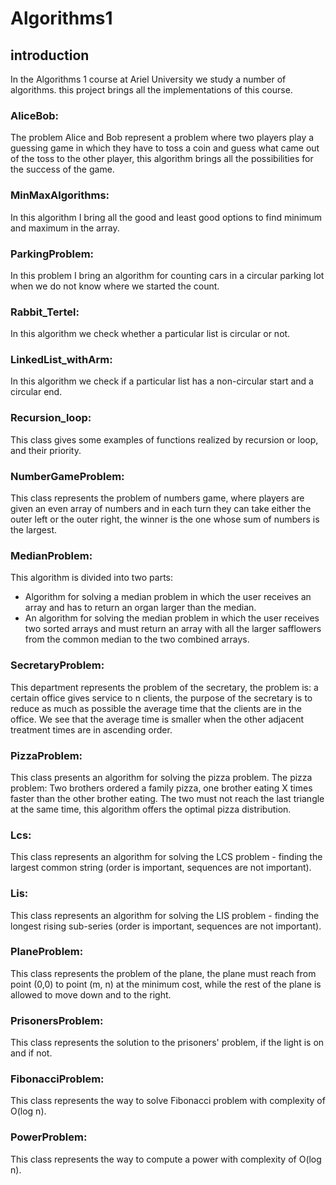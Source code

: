 # Algorithms1
## introduction
In the Algorithms 1 course at Ariel University we study a number of algorithms.
this project brings all the implementations of this course.

### AliceBob:
The problem Alice and Bob represent a problem where two players play a guessing game in which they have
to toss a coin and guess what came out of the toss to the other player, this algorithm brings all the possibilities 
for the success of the game.

### MinMaxAlgorithms:
In this algorithm I bring all the good and least good options to find minimum and maximum in the array.

### ParkingProblem:
In this problem I bring an algorithm for counting cars in a circular parking lot when we do not know where we started the count.

### Rabbit_Tertel:
In this algorithm we check whether a particular list is circular or not.

### LinkedList_withArm:
In this algorithm we check if a particular list has a non-circular start and a circular end.

### Recursion_loop:
This class gives some examples of functions realized by recursion or loop, and their priority.

### NumberGameProblem:
 This class represents the problem of numbers game, where players are given an even array of numbers and in each turn 
 they can take either the outer left or the outer right, the winner is the one whose sum of numbers is the largest.
 
 ### MedianProblem:
 This algorithm is divided into two parts:
* Algorithm for solving a median problem in which the user receives an array and has to return an organ larger than the median.
* An algorithm for solving the median problem in which the user receives two sorted arrays and must return an array with all the larger safflowers from the common median to the two combined arrays.

### SecretaryProblem:
 This department represents the problem of the secretary, the problem is: a certain office gives service
 to n clients, the purpose of the secretary is to reduce as much as possible the average time that the clients
 are in the office.
 We see that the average time is smaller when the other adjacent treatment times are in ascending order.

### PizzaProblem:
 This class presents an algorithm for solving the pizza problem.
 The pizza problem: Two brothers ordered a family pizza, one brother eating X times faster than the other brother eating.
 The two must not reach the last triangle at the same time, this algorithm offers the optimal pizza distribution.
 
 ### Lcs:
 This class represents an algorithm for solving the LCS problem - finding the largest common string
 (order is important, sequences are not important).
 
 ### Lis:
 This class represents an algorithm for solving the LIS problem - finding the longest rising sub-series
 (order is important, sequences are not important).
 
 ### PlaneProblem:
 This class represents the problem of the plane, the plane must reach from point (0,0) to point (m, n) at the minimum cost, 
 while the rest of the plane is allowed to move down and to the right.
 
 ### PrisonersProblem:
 This class represents the solution to the prisoners' problem, if the light is on and if not.
 
 ### FibonacciProblem:
 This class represents the way to solve Fibonacci problem with complexity of O(log n).
 
 ### PowerProblem:
 This class represents the way to compute a power with complexity of O(log n).
